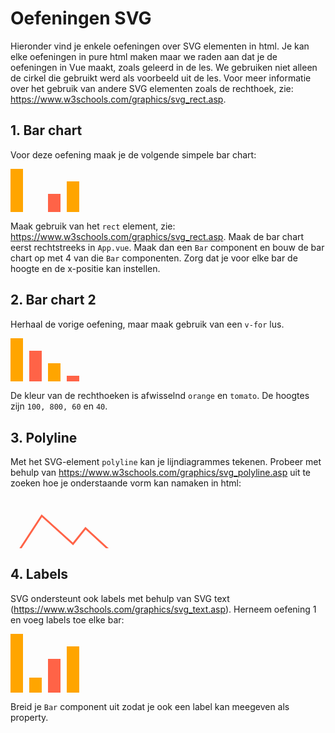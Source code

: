 # Oefeningen SVG

Hieronder vind je enkele oefeningen over SVG elementen in html. Je kan elke oefeningen in pure html maken maar we raden aan dat je de oefeningen in Vue maakt, zoals geleerd in de les. We gebruiken niet alleen de cirkel die gebruikt werd als voorbeeld uit de les. Voor meer informatie over het gebruik van andere SVG elementen zoals de rechthoek, zie: https://www.w3schools.com/graphics/svg_rect.asp.

## 1. Bar chart
Voor deze oefening maak je de volgende simpele bar chart:

<svg width = 800 height=110>
    <rect width=20 height=100 x=0 fill=orange />
    <rect width=20 height=30 x=30 y=70 fill=orange />
    <rect width=20 height=60 x=60 y=40 fill=tomato />
    <rect width=20 height=80 x=90 y=20 fill=orange />
</svg>

Maak gebruik van het `rect` element, zie: https://www.w3schools.com/graphics/svg_rect.asp. Maak de bar chart eerst rechtstreeks in `App.vue`. Maak dan een `Bar` component en bouw de bar chart op met 4 van die `Bar` componenten. Zorg dat je voor elke bar de hoogte en de x-positie kan instellen.

## 2. Bar chart 2

Herhaal de vorige oefening, maar maak gebruik van een `v-for` lus. 

<svg width = 800 height=110>
    <rect width=20 height=100 x=0 fill=orange />
    <rect width=20 height=80 x=30 y=20 fill=tomato />
    <rect width=20 height=60 x=60 y=40 fill=orange />
    <rect width=20 height=40 x=90 y=60 fill=tomato />
</svg>

De kleur van de rechthoeken is afwisselnd `orange` en `tomato`. De hoogtes zijn `100, 800, 60` en `40`.

## 3. Polyline
Met het SVG-element `polyline` kan je lijndiagrammes tekenen. Probeer met behulp van https://www.w3schools.com/graphics/svg_polyline.asp uit te zoeken hoe je onderstaande vorm kan namaken in html:

<svg width = 800 height=130>
    <polyline points="1,105,50,30,100,75,120,50,180,105,0,105" style="fill:none; stroke:tomato; stroke-width:3" />
</svg>

## 4. Labels
SVG ondersteunt ook labels met behulp van SVG text (https://www.w3schools.com/graphics/svg_text.asp). Herneem oefening 1 en voeg labels toe elke bar:

<svg width = 800 height=150>
    <g transform="translate(0, 0)">
        <rect width=20 height=100 fill=orange />
        <text x="5" y="110" fill="orange" transform="rotate(50, 5, 110)">Pigs</text>
    </g>
    <g transform="translate(30, 70)">
        <rect width=20 height=30 fill=orange />
        <text x="5" y="40" fill="orange" transform="rotate(50, 5, 40)">Cats</text>
    </g>
    <g transform="translate(60, 40)">
        <rect width=20 height=60 fill=tomato />
        <text x="5" y="70" fill="tomato" transform="rotate(50, 5, 70)">Chickens</text>
    </g>
    <g transform="translate(90, 20)">
        <rect width=20 height=80 x=0 fill=orange />
        <text x="5" y="90" fill="orange" transform="rotate(50, 5, 90)">Dogs</text>
    </g>
</svg>

Breid je `Bar` component uit zodat je ook een label kan meegeven als property.